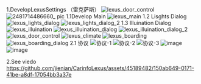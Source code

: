 1.DevelopLexusSettings （雷克萨斯）
![lexus_door_control](https://github.com/jienian/CarinfoLexus/assets/45189482/c4ba09fb-fe92-4b91-bd26-ec82138277ff)
![2481714486660_ pic](https://github.com/jienian/CarinfoLexus/assets/45189482/a9f34cab-2e63-4692-bec1-6f4bd3790a20)
1.1Develop Main 
![lexus_main](https://github.com/jienian/CarinfoLexus/assets/45189482/fb08faf7-ee1f-47ca-8180-bba6787be4fb)
1.2 Lisghts Dialog 
![lexus_lights_dialog](https://github.com/jienian/CarinfoLexus/assets/45189482/26261044-cefd-42fe-9b45-b3be11fd7217)
![lexus_lights_dialog_2](https://github.com/jienian/CarinfoLexus/assets/45189482/fe3dc2f3-cefa-43f8-bf5b-f14ad78e2f61)
1.3 Illuination Dialog
![lexus_illuination](https://github.com/jienian/CarinfoLexus/assets/45189482/8f0a089b-6c35-4188-b2e7-8186be5ddd35)
![lexus_illuination_dialog](https://github.com/jienian/CarinfoLexus/assets/45189482/2aee9081-e504-4782-ac9a-d2636c5076de)
![lexus_illuination_dialog_2](https://github.com/jienian/CarinfoLexus/assets/45189482/bd4f5e55-d166-4631-abf3-2a70f92db488)
![lexus_door_control](https://github.com/jienian/CarinfoLexus/assets/45189482/fb8c9302-7fd3-4007-93f3-d014f6a990ac)
![lexus_climate](https://github.com/jienian/CarinfoLexus/assets/45189482/bbf0ace5-f2c6-41ee-9e3f-d184d5c3e4da)
![lexus_boarding](https://github.com/jienian/CarinfoLexus/assets/45189482/8d8f2cb2-9999-4b65-91c4-f48b39b4a559)
![lexus_boarding_dialog](https://github.com/jienian/CarinfoLexus/assets/45189482/3af152ae-3f08-4e97-9aae-82d8b96e43cc)
2.1 协议
![协议-1](https://github.com/jienian/CarinfoLexus/assets/45189482/479c544e-59c6-4358-81a6-e6bca90b87ba)
![协议-2](https://github.com/jienian/CarinfoLexus/assets/45189482/4c4b95fd-82a9-4f5f-b3c9-df31c3b73414)
![协议-3](https://github.com/jienian/CarinfoLexus/assets/45189482/b5150063-1161-4e72-9c89-ab73ec36173c)
![image](https://github.com/jienian/CarinfoLexus/assets/45189482/0981272e-7719-4bd1-82ae-09e6ea5f5641)
![image](https://github.com/jienian/CarinfoLexus/assets/45189482/9a944eb5-48fb-4811-81a9-a29d58d237e6)


2.See viedo
https://github.com/jienian/CarinfoLexus/assets/45189482/150ab649-0171-41be-a8df-17054bb3a37e

